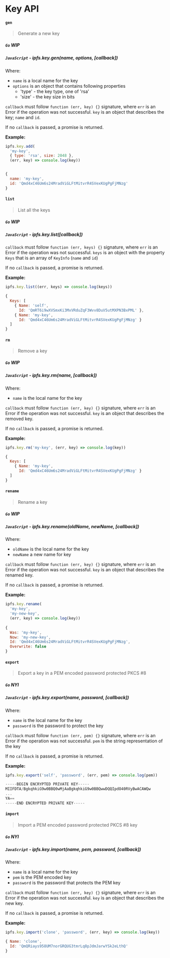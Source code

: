 Key API
=======

#### `gen`

> Generate a new key

##### `Go` **WIP**

##### `JavaScript` - ipfs.key.gen(name, options, [callback])

Where:

- `name` is a local name for the key
- `options` is an object that contains following properties
  - 'type' - the key type, one of 'rsa'
  - 'size' - the key size in bits

`callback` must follow `function (err, key) {}` signature, where `err` is an Error if the operation was not successful. `key` is an object that describes the key; `name` and `id`.

If no `callback` is passed, a promise is returned.

**Example:**

```JavaScript
ipfs.key.add(
  'my-key', 
  { type: 'rsa', size: 2048 }, 
  (err, key) => console.log(key))


{ 
  name: 'my-key',
  id: 'Qmd4xC46Um6s24MradViGLFtMitvrR4SVexKUgPgFjMNzg'
}
```

#### `list`

> List all the keys

##### `Go` **WIP**

##### `JavaScript` - ipfs.key.list([callback])

`callback` must follow `function (err, keys) {}` signature, where `err` is an Error if the operation was not successful. `keys` is an object with the property `Keys` that is an array of `KeyInfo` (`name` and `id`)

If no `callback` is passed, a promise is returned.

**Example:**

```JavaScript
ipfs.key.list((err, keys) => console.log(keys))

{ 
  Keys: [
    { Name: 'self',
      Id: 'QmRT6i9wXVSmxKi3MxVRduZqF3Wvv8DuV5utMXPN3BxPML' },
    { Name: 'my-key',
      Id: 'Qmd4xC46Um6s24MradViGLFtMitvrR4SVexKUgPgFjMNzg' } 
  ]
}
```

#### `rm`

> Remove a key

##### `Go` **WIP**

##### `JavaScript` - ipfs.key.rm(name, [callback])

Where:
- `name` is the local name for the key

`callback` must follow `function (err, key) {}` signature, where `err` is an Error if the operation was not successful. `key` is an object that describes the removed key.

If no `callback` is passed, a promise is returned.

**Example:**

```JavaScript
ipfs.key.rm('my-key', (err, key) => console.log(key))

{ 
  Keys: [
    { Name: 'my-key',
      Id: 'Qmd4xC46Um6s24MradViGLFtMitvrR4SVexKUgPgFjMNzg' } 
  ]
}
```

#### `rename`

> Rename a key

##### `Go` **WIP**

##### `JavaScript` - ipfs.key.rename(oldName, newName, [callback])

Where:
- `oldName` is the local name for the key
- `newName` a new name for key

`callback` must follow `function (err, key) {}` signature, where `err` is an Error if the operation was not successful. `key` is an object that describes the renamed key.

If no `callback` is passed, a promise is returned.

**Example:**

```JavaScript
ipfs.key.rename(
  'my-key', 
  'my-new-key',
  (err, key) => console.log(key))
  
{ 
  Was: 'my-key',
  Now: 'my-new-key',
  Id: 'Qmd4xC46Um6s24MradViGLFtMitvrR4SVexKUgPgFjMNzg',
  Overwrite: false
}
```

#### `export`

> Export a key in a PEM encoded password protected PKCS #8

##### `Go` **NYI**

##### `JavaScript` - ipfs.key.export(name, password, [callback])

Where:
- `name` is the local name for the key
- `password` is the password to protect the key

`callback` must follow `function (err, pem) {}` signature, where `err` is an Error if the operation was not successful. `pem` is the string representation of the key

If no `callback` is passed, a promise is returned.

**Example:**

```JavaScript
ipfs.key.export('self', 'password', (err, pem) => console.log(pem))

-----BEGIN ENCRYPTED PRIVATE KEY-----
MIIFDTA/BgkqhkiG9w0BBQ0wMjAaBgkqhkiG9w0BBQwwDQQIpdO40RVyBwACAWQw
...
YA==
-----END ENCRYPTED PRIVATE KEY-----

```

#### `import`

> Import a PEM encoded password protected PKCS #8 key

##### `Go` **NYI**

##### `JavaScript` - ipfs.key.import(name, pem, password, [callback])

Where:
- `name` is a local name for the key
- `pem` is the PEM encoded key
- `password` is the password that protects the PEM key

`callback` must follow `function (err, key) {}` signature, where `err` is an Error if the operation was not successful. `key` is an object that describes the new key.

If no `callback` is passed, a promise is returned.

**Example:**

```JavaScript
ipfs.key.import('clone', 'password', (err, key) => console.log(key))

{ Name: 'clone',
  Id: 'QmQRiays958UM7norGRQUG3tmrLq8pJdmJarwYSk2eLthQ' 
}
```
